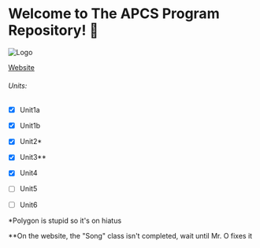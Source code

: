 # Welcome to The APCS Program Repository! :purple_heart:
![Logo](https://i.imgur.com/mZGHSXp.png)

<a href="https://sites.google.com/capousd.org/orourkeapcompscia/home">Website</a>

###### Units:

- [x] Unit1a

- [x] Unit1b

- [x] Unit2*

- [x] Unit3**

- [x] Unit4

- [ ] Unit5

- [ ] Unit6





*Polygon is stupid so it's on hiatus

**On the website, the "Song" class isn't completed, wait until Mr. O fixes it
